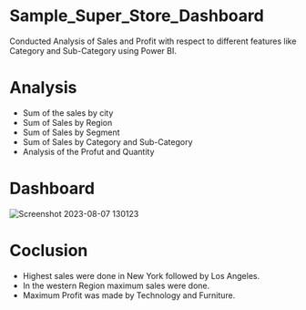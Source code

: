 # Sample_Super_Store_Dashboard
 Conducted Analysis of Sales and Profit with respect to different features like Category and Sub-Category using Power BI.
# Analysis
- Sum of the sales by city
- Sum of Sales by Region
- Sum of Sales by Segment
- Sum of Sales by Category and Sub-Category
- Analysis of the Profut and Quantity

# Dashboard

![Screenshot 2023-08-07 130123](https://github.com/ankitpal154/Power_BI_project/assets/139064260/c8345c22-5a28-410d-aaaf-36840130ab0f)
# Coclusion
- Highest sales were done in New York followed by Los Angeles.
- In the western Region maximum sales were done.
- Maximum Profit was made by Technology and Furniture.
